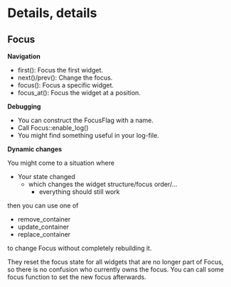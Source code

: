 
# Details, details

## Focus

__Navigation__

* first(): Focus the first widget.
* next()/prev(): Change the focus. 
* focus(): Focus a specific widget. 
* focus_at(): Focus the widget at a position.

__Debugging__

* You can construct the FocusFlag with a name. 
* Call Focus::enable_log()
* You might find something useful in your log-file.

__Dynamic changes__

You might come to a situation where

* Your state changed
  * which changes the widget structure/focus order/...
    * everything should still work
    
then you can use one of

* remove_container
* update_container
* replace_container

to change Focus without completely rebuilding it. 

They reset the focus state for all widgets that are no longer
part of Focus, so there is no confusion who currently owns the
focus. You can call some focus function to set the new focus
afterwards.





    
